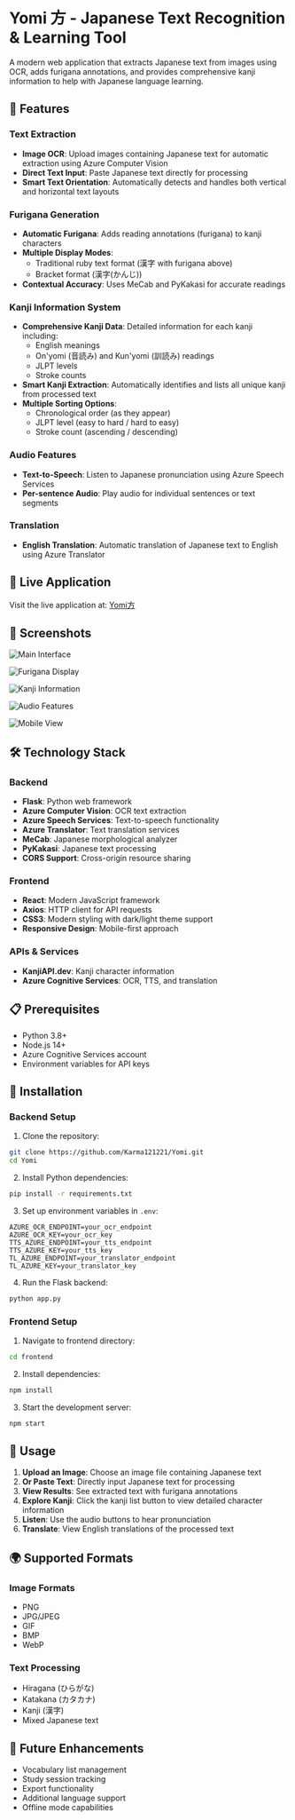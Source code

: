 # Yomi 方 - Japanese Text Recognition & Learning Tool

A modern web application that extracts Japanese text from images using OCR, adds furigana annotations, and provides comprehensive kanji information to help with Japanese language learning.

## 🌟 Features

### Text Extraction
- **Image OCR**: Upload images containing Japanese text for automatic extraction using Azure Computer Vision
- **Direct Text Input**: Paste Japanese text directly for processing
- **Smart Text Orientation**: Automatically detects and handles both vertical and horizontal text layouts

### Furigana Generation
- **Automatic Furigana**: Adds reading annotations (furigana) to kanji characters
- **Multiple Display Modes**: 
  - Traditional ruby text format (漢字 with furigana above)
  - Bracket format (漢字(かんじ))
- **Contextual Accuracy**: Uses MeCab and PyKakasi for accurate readings

### Kanji Information System
- **Comprehensive Kanji Data**: Detailed information for each kanji including:
  - English meanings
  - On'yomi (音読み) and Kun'yomi (訓読み) readings
  - JLPT levels
  - Stroke counts
- **Smart Kanji Extraction**: Automatically identifies and lists all unique kanji from processed text
- **Multiple Sorting Options**:
  - Chronological order (as they appear)
  - JLPT level (easy to hard / hard to easy)
  - Stroke count (ascending / descending)

### Audio Features
- **Text-to-Speech**: Listen to Japanese pronunciation using Azure Speech Services
- **Per-sentence Audio**: Play audio for individual sentences or text segments

### Translation
- **English Translation**: Automatic translation of Japanese text to English using Azure Translator

## 🚀 Live Application

Visit the live application at: [Yomi方](https://yomi-kata.vercel.app/)

## 📸 Screenshots

![Main Interface](screenshots/1.png)

![Furigana Display](screenshots/2.png)

![Kanji Information](screenshots/3.png)

![Audio Features](screenshots/4.png)

![Mobile View](screenshots/5.png)

## 🛠️ Technology Stack

### Backend
- **Flask**: Python web framework
- **Azure Computer Vision**: OCR text extraction
- **Azure Speech Services**: Text-to-speech functionality
- **Azure Translator**: Text translation services
- **MeCab**: Japanese morphological analyzer
- **PyKakasi**: Japanese text processing
- **CORS Support**: Cross-origin resource sharing

### Frontend
- **React**: Modern JavaScript framework
- **Axios**: HTTP client for API requests
- **CSS3**: Modern styling with dark/light theme support
- **Responsive Design**: Mobile-first approach

### APIs & Services
- **KanjiAPI.dev**: Kanji character information
- **Azure Cognitive Services**: OCR, TTS, and translation

## 📋 Prerequisites

- Python 3.8+
- Node.js 14+
- Azure Cognitive Services account
- Environment variables for API keys

## 🔧 Installation

### Backend Setup

1. Clone the repository:
```bash
git clone https://github.com/Karma121221/Yomi.git
cd Yomi
```

2. Install Python dependencies:
```bash
pip install -r requirements.txt
```

3. Set up environment variables in `.env`:
```env
AZURE_OCR_ENDPOINT=your_ocr_endpoint
AZURE_OCR_KEY=your_ocr_key
TTS_AZURE_ENDPOINT=your_tts_endpoint
TTS_AZURE_KEY=your_tts_key
TL_AZURE_ENDPOINT=your_translator_endpoint
TL_AZURE_KEY=your_translator_key
```

4. Run the Flask backend:
```bash
python app.py
```

### Frontend Setup

1. Navigate to frontend directory:
```bash
cd frontend
```

2. Install dependencies:
```bash
npm install
```

3. Start the development server:
```bash
npm start
```

## 📝 Usage

1. **Upload an Image**: Choose an image file containing Japanese text
2. **Or Paste Text**: Directly input Japanese text for processing
3. **View Results**: See extracted text with furigana annotations
4. **Explore Kanji**: Click the kanji list button to view detailed character information
5. **Listen**: Use the audio buttons to hear pronunciation
6. **Translate**: View English translations of the processed text

## 🌍 Supported Formats

### Image Formats
- PNG
- JPG/JPEG
- GIF
- BMP
- WebP

### Text Processing
- Hiragana (ひらがな)
- Katakana (カタカナ)
- Kanji (漢字)
- Mixed Japanese text

## 🔮 Future Enhancements

- Vocabulary list management
- Study session tracking
- Export functionality
- Additional language support
- Offline mode capabilities
